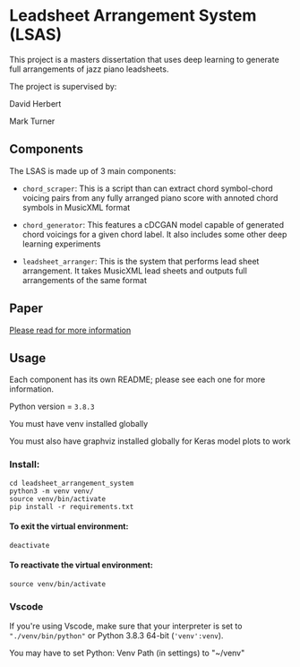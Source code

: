 # Leadsheet Arrangement System (LSAS)

This project is a masters dissertation that uses deep learning to generate full arrangements of jazz piano leadsheets.

The project is supervised by:  

David Herbert  

Mark Turner


## Components

The LSAS is made up of 3 main components:

- `chord_scraper`: This is a script than can extract chord symbol-chord voicing pairs from any fully arranged piano score with annoted chord symbols in MusicXML format

- `chord_generator`: This features a cDCGAN model capable of generated chord voicings for a given chord label. It also includes some other deep learning experiments

- `leadsheet_arranger`: This is the system that performs lead sheet arrangement. It takes MusicXML lead sheets and outputs full arrangements of the same format


## Paper

[Please read for more information](https://github.com/elliothogg/leadsheet_arrangement_system/blob/master/paper/Leadsheet%20Arrangement%20Using%20Deep%20Learning.pdf)


## Usage 

Each component has its own README; please see each one for more information.

Python version = `3.8.3`

You must have venv installed globally

You must also have graphviz installed globally for Keras model plots to work



### Install:

```
cd leadsheet_arrangement_system
python3 -m venv venv/
source venv/bin/activate
pip install -r requirements.txt
```

#### To exit the virtual environment:
```
deactivate
```
#### To reactivate the virtual environment:
```
source venv/bin/activate
```
### Vscode

If you're using Vscode, make sure that your interpreter is set to `"./venv/bin/python"` or Python 3.8.3 64-bit (`'venv':venv`).

You may have to set Python: Venv Path (in settings) to "~/venv"
